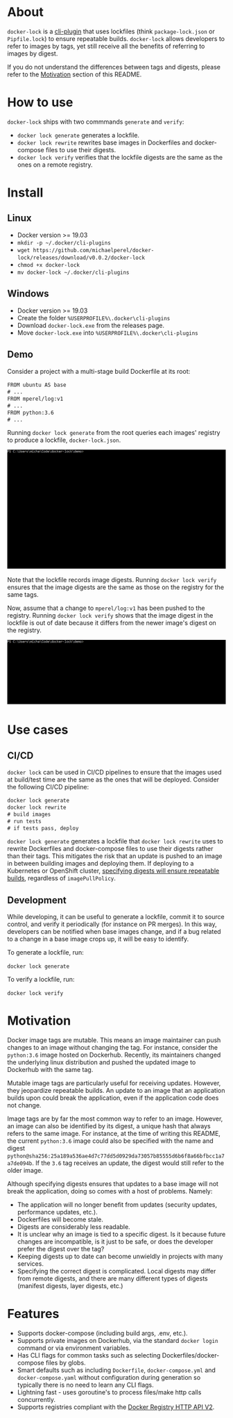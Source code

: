 # About
`docker-lock` is a [cli-plugin](https://github.com/docker/cli/issues/1534) that uses lockfiles (think `package-lock.json` or `Pipfile.lock`) to ensure repeatable builds. `docker-lock` allows developers to refer to images by tags, yet still receive all the benefits of referring to images by digest.

If you do not understand the differences between tags and digests, please refer to the [Motivation](#Motivation) section of this README.

# How to use
`docker-lock` ships with two commmands `generate` and `verify`:
* `docker lock generate` generates a lockfile.
* `docker lock rewrite` rewrites base images in Dockerfiles and docker-compose files to use their digests.
* `docker lock verify` verifies that the lockfile digests are the same as the ones on a remote registry.

# Install
## Linux
* Docker version >= 19.03
* `mkdir -p ~/.docker/cli-plugins`
* `wget https://github.com/michaelperel/docker-lock/releases/download/v0.0.2/docker-lock`
* `chmod +x docker-lock`
* `mv docker-lock ~/.docker/cli-plugins`
## Windows
* Docker version >= 19.03
* Create the folder `%USERPROFILE%\.docker\cli-plugins`
* Download `docker-lock.exe` from the releases page.
* Move `docker-lock.exe` into `%USERPROFILE%\.docker\cli-plugins`

## Demo
Consider a project with a multi-stage build Dockerfile at its root:
```
FROM ubuntu AS base
# ...
FROM mperel/log:v1
# ...
FROM python:3.6
# ...
```
Running `docker lock generate` from the root queries each images' registry to produce a lockfile, `docker-lock.json`.

![Generate GIF](gifs/generate.gif)

Note that the lockfile records image digests. Running `docker lock verify` ensures that the image digests are the same as those on the registry for the same tags.

Now, assume that a change to `mperel/log:v1` has been pushed to the registry. Running `docker lock verify` shows that the image digest in the lockfile is out of date because it differs from the newer image's digest on the registry.

![Verify GIF](gifs/verify.gif)

# Use cases
## CI/CD
`docker lock` can be used in CI/CD pipelines to ensure that the images used at build/test time are the same as the ones that will be deployed.
Consider the following CI/CD pipeline:
```
docker lock generate
docker lock rewrite
# build images
# run tests
# if tests pass, deploy
```
`docker lock generate` generates a lockfile that `docker lock rewrite` uses to rewrite Dockerfiles and docker-compose files
to use their digests rather than their tags. This mitigates the risk that an update is pushed to an image in between building
images and deploying them. If deploying to a Kubernetes or OpenShift cluster, [specifying digests will ensure repeatable builds](https://kubernetes.io/docs/concepts/configuration/overview/#container-images), regardless of `imagePullPolicy`.

## Development
While developing, it can be useful to generate a lockfile, commit it to source control, and verify it periodically (for instance on PR merges). In this way, developers can be notified when base images change, and if a bug related to a change in a base image crops up, it will be easy to identify.

To generate a lockfile, run:

`docker lock generate`

To verify a lockfile, run:

`docker lock verify`

# Motivation
Docker image tags are mutable. This means an image maintainer can push changes to an image without changing the tag. For instance, consider the `python:3.6` image hosted on Dockerhub. Recently, its maintainers changed the underlying linux distribution and pushed the updated image to Dockerhub with the same tag.

Mutable image tags are particularly useful for receiving updates. However, they jeopardize repeatable builds. An update to an image that an application builds upon could break the application, even if the application code does not change.

Image tags are by far the most common way to refer to an image. However, an image can also be identified by its digest, a unique hash that always refers to the same image. For instance, at the time of writing this README, the current `python:3.6` image could also be specified with the name and digest `python@sha256:25a189a536ae4d7c77dd5d0929da73057b85555d6b6f8a66bfbcc1a7a7de094b`. If the `3.6` tag receives an update, the digest would still refer to the older image.

Although specifying digests ensures that updates to a base image will not break the application, doing so comes with a host of problems. Namely:
* The application will no longer benefit from updates (security updates, performance updates, etc.).
* Dockerfiles will become stale.
* Digests are considerably less readable.
* It is unclear why an image is tied to a specific digest. Is it because future changes are incompatible, is it just to be safe, or does the developer prefer the digest over the tag?
* Keeping digests up to date can become unwieldly in projects with many services.
* Specifying the correct digest is complicated. Local digests may differ from remote digests, and there are many different types of digests (manifest digests, layer digests, etc.)

# Features
* Supports docker-compose (including build args, .env, etc.).
* Supports private images on Dockerhub, via the standard `docker login` command or via environment variables.
* Has CLI flags for common tasks such as selecting Dockerfiles/docker-compose files by globs.
* Smart defaults such as including `Dockerfile`, `docker-compose.yml` and `docker-compose.yaml` without configuration during generation so typically there is no need to learn any CLI flags.
* Lightning fast - uses goroutine's to process files/make http calls concurrently.
* Supports registries compliant with the [Docker Registry HTTP API V2](https://docs.docker.com/registry/spec/api/).
